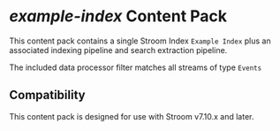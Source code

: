# _example-index_ Content Pack

This content pack contains a single Stroom Index `Example Index` plus an associated indexing pipeline and search
extraction pipeline.

The included data processor filter matches all streams of type `Events`

## Compatibility
This content pack is designed for use with Stroom v7.10.x and later.
